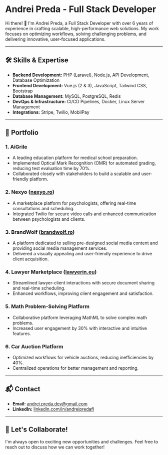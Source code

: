 # Andrei Preda - Full Stack Developer

Hi there! 👋 I'm Andrei Preda, a Full Stack Developer with over 6 years of experience in crafting scalable, high-performance web solutions. My work focuses on optimizing workflows, solving challenging problems, and delivering innovative, user-focused applications.

---

## 🛠️ Skills & Expertise

- **Backend Development:** PHP (Laravel), Node.js, API Development, Database Optimization  
- **Frontend Development:** Vue.js (2 & 3), JavaScript, Tailwind CSS, Bootstrap  
- **Database Management:** MySQL, PostgreSQL, Redis  
- **DevOps & Infrastructure:** CI/CD Pipelines, Docker, Linux Server Management  
- **Integrations:** Stripe, Twilio, MobilPay  

---

## 📂 Portfolio

### **1. AiGrile**
- A leading education platform for medical school preparation.
- Implemented Optical Mark Recognition (OMR) for automated grading, reducing test evaluation time by 70%.
- Collaborated closely with stakeholders to build a scalable and user-friendly platform.

### **2. Nexyo ([nexyo.ro](https://nexyo.ro))**
- A marketplace platform for psychologists, offering real-time consultations and scheduling.
- Integrated Twilio for secure video calls and enhanced communication between psychologists and clients.

### **3. BrandWolf ([brandwolf.ro](https://brandwolf.ro))**
- A platform dedicated to selling pre-designed social media content and providing social media management services.
- Delivered a visually appealing and user-friendly experience to drive client acquisition.

### **4. Lawyer Marketplace ([lawyerin.eu](https://lawyerin.eu))**
- Streamlined lawyer-client interactions with secure document sharing and real-time scheduling.
- Enhanced workflows, improving client engagement and satisfaction.

### **5. Math Problem-Solving Platform**
- Collaborative platform leveraging MathML to solve complex math problems.
- Increased user engagement by 30% with interactive and intuitive features.

### **6. Car Auction Platform**
- Optimized workflows for vehicle auctions, reducing inefficiencies by 40%.
- Centralized operations for better management and reporting.

---

## 📬 Contact

- **Email:** [andrei.preda.dev@gmail.com](mailto:andrei.preda.dev@gmail.com)  
- **LinkedIn:** [linkedin.com/in/andreipredafl](https://linkedin.com/in/andreipredafl)

---

## 🔗 Let's Collaborate!

I'm always open to exciting new opportunities and challenges. Feel free to reach out to discuss how we can work together!
